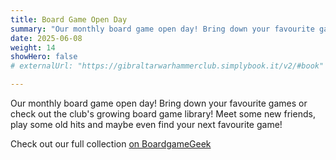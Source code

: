 ```yaml
---
title: Board Game Open Day
summary: "Our monthly board game open day! Bring down your favourite games or check out the club's growing board game library! Meet some new friends, play some old hits and maybe even find your next favourite game"
date: 2025-06-08
weight: 14
showHero: false
# externalUrl: "https://gibraltarwarhammerclub.simplybook.it/v2/#book"

---
```


Our monthly board game open day! Bring down your favourite games or check out the club's growing board game library! Meet some new friends, play some old hits and maybe even find your next favourite game!

Check out our full collection <a href="https://boardgamegeek.com/geeklist/352631/games-in-the-gwc">on BoardgameGeek</a>